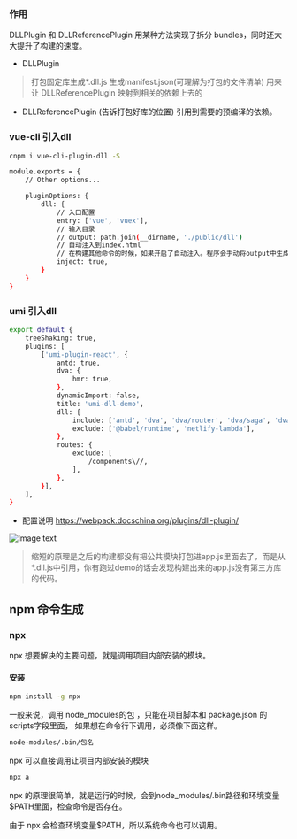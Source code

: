 ### 作用
DLLPlugin 和 DLLReferencePlugin 用某种方法实现了拆分 bundles，同时还大大提升了构建的速度。
- DLLPlugin 
> 打包固定库生成*.dll.js
> 生成manifest.json(可理解为打包的文件清单) 用来让 DLLReferencePlugin 映射到相关的依赖上去的
- DLLReferencePlugin (告诉打包好库的位置)  引用到需要的预编译的依赖。
### vue-cli 引入dll
```bash
cnpm i vue-cli-plugin-dll -S
```
```bash
module.exports = {
    // Other options...

    pluginOptions: {
        dll: {
            // 入口配置
            entry: ['vue', 'vuex'],
            // 输入目录
            // output: path.join(__dirname, './public/dll')
            // 自动注入到index.html
            // 在构建其他命令的时候，如果开启了自动注入。程序会手动将output中生成的*.dll.js 文件自动注入到index.html中。
            inject: true,
        }
    }
}
```
### umi 引入dll
```bash
export default {
    treeShaking: true,
    plugins: [
        ['umi-plugin-react', {
            antd: true,
            dva: {
                hmr: true,
            },
            dynamicImport: false,
            title: 'umi-dll-demo',
            dll: {
                include: ['antd', 'dva', 'dva/router', 'dva/saga', 'dva/fetch'],
                exclude: ['@babel/runtime', 'netlify-lambda'],
            },
            routes: {
                exclude: [
                    /components\//,
                ],
            },
        }],
    ],
}

```
- 配置说明
https://webpack.docschina.org/plugins/dll-plugin/

![Image text](./img/1647a4d653c38364.png)
> 缩短的原理是之后的构建都没有把公共模块打包进app.js里面去了，而是从*.dll.js中引用，你有跑过demo的话会发现构建出来的app.js没有第三方库的代码。

## npm 命令生成
### npx
npx 想要解决的主要问题，就是调用项目内部安装的模块。
#### 安装
```bash
npm install -g npx
```
一般来说，调用 node_modules的包 ，只能在项目脚本和 package.json 的scripts字段里面， 如果想在命令行下调用，必须像下面这样。
```bash
node-modules/.bin/包名 
```
npx 可以直接调用让项目内部安装的模块
```bash
npx a
```
npx 的原理很简单，就是运行的时候，会到node_modules/.bin路径和环境变量$PATH里面，检查命令是否存在。

由于 npx 会检查环境变量$PATH，所以系统命令也可以调用。